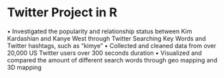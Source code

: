 # Twitter Project in R
•	Investigated the popularity and relationship status between Kim Kardashian and Kanye West through Twitter Searching Key Words and Twitter hashtags, such as “kimye” 
•	Collected and cleaned data from over 20,000 US Twitter users over 300 seconds duration
•	Visualized and compared the amount of different search words through geo mapping and 3D mapping
